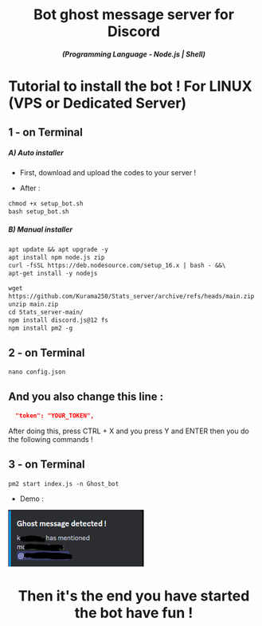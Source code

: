 <h1 align="center">Bot ghost message server for Discord</h1>
<em><h5 align="center">(Programming Language - Node.js | Shell)</h5></em>

# Tutorial to install the bot ! For LINUX (VPS or Dedicated Server)

## 1 - on Terminal

<h5>A) Auto installer</h5>

- First, download and upload the codes to your server !

- After :

```shell script
chmod +x setup_bot.sh
bash setup_bot.sh
```
<h5>B) Manual installer</h5>

```shell script
apt update && apt upgrade -y
apt install npm node.js zip
curl -fsSL https://deb.nodesource.com/setup_16.x | bash - &&\
apt-get install -y nodejs
```

```shell script
wget https://github.com/Kurama250/Stats_server/archive/refs/heads/main.zip
unzip main.zip
cd Stats_server-main/
npm install discord.js@12 fs
npm install pm2 -g
```
## 2 - on Terminal

```shell script
nano config.json
```

## And you also change this line :

```json
  "token": "YOUR_TOKEN",
```

After doing this, press CTRL + X and you press Y and ENTER then you do the following commands !

## 3 - on Terminal

```shell script
pm2 start index.js -n Ghost_bot
```

- Demo : 

![alt text](https://github.com/Kurama250/Ghost_bot/blob/main/ghost.png)

<h1 align="center">Then it's the end you have started the bot have fun !</h1>
